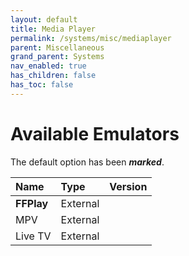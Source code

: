 ```yaml
---
layout: default
title: Media Player
permalink: /systems/misc/mediaplayer
parent: Miscellaneous
grand_parent: Systems
nav_enabled: true
has_children: false
has_toc: false
---
```


# Available Emulators

The default option has been ***marked***.

| Name                   | Type             | Version           |
|:-----------------------|:-----------------|:------------------|
| **FFPlay**             | External         |                   |
| MPV                    | External         |                   |
| Live TV                | External         |                   |
